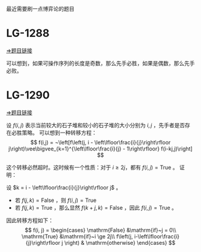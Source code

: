 最近需要刷一点博弈论的题目
# LG-1288
[$\Rightarrow$题目链接](https://www.luogu.com.cn/problem/P1288)

可以想到，如果可操作序列的长度是奇数，那么先手必胜，如果是偶数，那么先手必败。
# LG-1290
[$\Rightarrow$题目链接](https://www.luogu.com.cn/problem/P1290)

设 $f(i,j)$ 表示当前较大的石子堆和较小的石子堆的大小分别为 $i,j$ ，先手者是否存在必胜策略。
可以想到一种转移方程：
$$
f(i,j) = ¬\left[f\left(j, i - \left\lfloor\frac{i}{j}\right\rfloor j\right)\vee\bigvee_{k=1}^{\left\lfloor\frac{i}{j} - 1\right\rfloor} f(i-kj,j)\right]
$$

这个转移必然超时。这时候有一个性质：对于 $i \ge 2j$，都有 $f(i,j) = \mathrm{True}$ 。
证明：

设 $k = i - \left\lfloor\frac{i}{j}\right\rfloor j$ 。
- 若 $f(j, k) = \mathrm{False}$ ，则 $f(i,j)=\mathrm{True}$ 
- 若 $f(j, k) = \mathrm{True}$ ，那么显然 $f(k + j, k)=\mathrm{False}$ ，因此 $f(i, j) = \mathrm{True}$ 。

因此转移方程如下：
$$
f(i, j) = \begin{cases}
\mathrm{False} &\mathrm{if}~j = 0\\
\mathrm{True} &\mathrm{if}~i \ge 2j\\
f\left(j, i-\left\lfloor\frac{i}{j}\right\rfloor j \right) & \mathrm{otherwise}
\end{cases}
$$